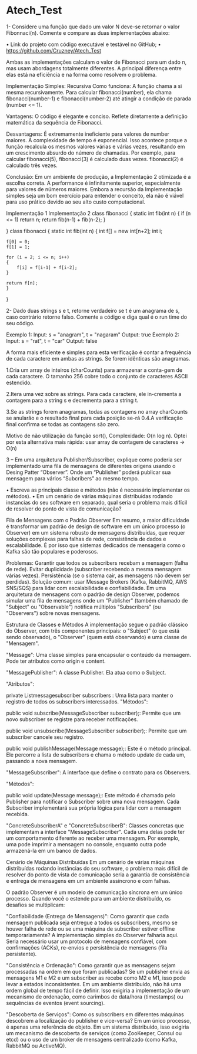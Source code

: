 ﻿# Atech_Test

1-	Considere uma função que dado um valor N deve-se retornar o valor Fibonnaci(n). Comente e compare as duas implementações abaixo:

•	Link do projeto com código executável e testável no GitHub;
•	https://github.com/Cruzney/Atech_Test




Ambas as implementações calculam o valor de Fibonacci para um dado n, mas usam abordagens totalmente diferentes. A principal diferença entre elas está na eficiência e na forma como resolvem o problema.

Implementação Simples: Recursiva
Como funciona: A função chama a si mesma recursivamente. Para calcular fibonacci(number), ela chama fibonacci(number-1) e fibonacci(number-2) até atingir a condição de parada (number <= 1).

Vantagens: O código é elegante e conciso. Reflete diretamente a definição matemática da sequência de Fibonacci.

Desvantagens: É extremamente ineficiente para valores de number maiores. A complexidade de tempo é exponencial. Isso acontece porque a função recalcula os mesmos valores várias e várias vezes, resultando em um crescimento absurdo do número de chamadas. Por exemplo, para calcular fibonacci(5), fibonacci(3) é calculado duas vezes. fibonacci(2) é calculado três vezes.

Conclusão:
Em um ambiente de produção, a Implementação 2 otimizada é a escolha correta. A performance é infinitamente superior, especialmente para valores de números maiores. Embora a recursão da Implementação simples seja um bom exercício para entender o conceito, ela não é viável para uso prático devido ao seu alto custo computacional.




Implementação 1	Implementação 2
class fibonacci
{
    static int fib(int n)
    {
    if (n <= 1)
       return n;
    return fib(n-1) + fib(n-2);
    }
      
}	class fibonacci
{
   static int fib(int n)
   {
    int f[] = new int[n+2];
    int i;
      
    f[0] = 0;
    f[1] = 1;
     
    for (i = 2; i <= n; i++)
    {
        f[i] = f[i-1] + f[i-2];
    }
      
    return f[n];
    }
      
}



2- Dado duas strings s e t, retorne verdadeiro se t é um anagrama de s, caso contrário retorne falso. Comente a código e diga qual é o run time do seu código.   
 
Exemplo 1:
Input: s = "anagram", t = "nagaram"
Output: true
Exemplo 2:
Input: s = "rat", t = "car"
Output: false



A forma mais eficiente e simples para esta verificação é contar a frequência de cada caractere em ambas as strings. Se forem idênticas são anagramas.

1.Cria um array de inteiros (charCounts) para armazenar a conta-gem de cada caractere. O tamanho 256 cobre todo o conjunto de caracteres ASCII estendido.

2.Itera uma vez sobre as strings. Para cada caractere, ele in-crementa a contagem para a string s e decrementa para a string t.

3.Se as strings forem anagramas, todas as contagens no array charCounts se anularão e o resultado final para cada posição se-rá 0.4.A verificação final confirma se todas as contagens são zero.

Motivo de não utilização da função sort(), Complexidade: O(n log n).
Optei por esta alternativa mais rápida: usar array de contagem de caracteres → O(n)





3 – Em uma arquitetura Publisher/Subscriber, explique como poderia ser implementado uma fila de mensagens de diferentes origens usando o Desing Patter “Observer”. Onde um “Publisher” poderá publicar sua mensagem para vários “Subcribers” ao mesmo tempo. 

•	Escreva as principais classe e métodos (não é necessário implementar os métodos). 
•	Em um cenário de várias máquinas distribuídas rodando instancias do seu software em separado, qual seria o problema mais difícil de resolver do ponto de vista de comunicação? 



Fila de Mensagens com o Padrão Observer
Em resumo, a maior dificuldade é transformar um padrão de design de software em um único processo (o Observer) em um sistema robusto de mensagens distribuídas, que requer soluções complexas para falhas de rede, consistência de dados e escalabilidade. É por isso que sistemas dedicados de mensageria como o Kafka são tão populares e poderosos.

Problemas:
Garantir que todos os subscribers recebam a mensagem (falha de rede).
Evitar duplicidade (subscriber recebendo a mesma mensagem várias vezes).
Persistência (se o sistema cair, as mensagens não devem ser perdidas).
Solução comum: usar Message Brokers (Kafka, RabbitMQ, AWS SNS/SQS) para lidar com escalabilidade e confiabilidade.
Em uma arquitetura de mensagens com o padrão de design Observer, podemos simular uma fila de mensagens onde um "Publisher" (também chamado de "Subject" ou "Observable") notifica múltiplos "Subscribers" (ou "Observers") sobre novas mensagens.

Estrutura de Classes e Métodos A implementação segue o padrão clássico do Observer, com três componentes principais: o "Subject" (o que está sendo observado), o "Observer" (quem está observando) e uma classe de "Mensagem".

"Message": Uma classe simples para encapsular o conteúdo da mensagem. Pode ter atributos como origin e content.

"MessagePublisher": A classe Publisher. Ela atua como o Subject.

"Atributos":

private Listmessagesubscriber subscribers : Uma lista para manter o registro de todos os subscribers interessados.
"Métodos":

public void subscribe(MessageSubscriber subscriber);: Permite que um novo subscriber se registre para receber notificações.

public void unsubscribe(MessageSubscriber subscriber);: Permite que um subscriber cancele seu registro.

public void publishMessage(Message message);: Este é o método principal. Ele percorre a lista de subscribers e chama o método update de cada um, passando a nova mensagem.

"MessageSubscriber": A interface que define o contrato para os Observers.

"Métodos":

public void update(Message message);: Este método é chamado pelo Publisher para notificar o Subscriber sobre uma nova mensagem. Cada Subscriber implementará sua própria lógica para lidar com a mensagem recebida.

"ConcreteSubscriberA" e "ConcreteSubscriberB": Classes concretas que implementam a interface "MessageSubscriber". Cada uma delas pode ter um comportamento diferente ao receber uma mensagem. Por exemplo, uma pode imprimir a mensagem no console, enquanto outra pode armazená-la em um banco de dados.

Cenário de Máquinas Distribuídas
Em um cenário de várias máquinas distribuídas rodando instâncias do seu software, o problema mais difícil de resolver do ponto de vista de comunicação seria a garantia de consistência e entrega de mensagens em um ambiente assíncrono e com falhas.

O padrão Observer é um modelo de comunicação síncrona em um único processo. Quando você o estende para um ambiente distribuído, os desafios se multiplicam:

"Confiabilidade (Entrega de Mensagens)": Como garantir que cada mensagem publicada seja entregue a todos os subscribers, mesmo se houver falha de rede ou se uma máquina de subscriber estiver offline temporariamente? A implementação simples do Observer falharia aqui. Seria necessário usar um protocolo de mensagens confiável, com confirmações (ACKs), re-envios e persistência de mensagens (fila persistente).

"Consistência e Ordenação": Como garantir que as mensagens sejam processadas na ordem em que foram publicadas? Se um publisher envia as mensagens M1 e M2 e um subscriber as recebe como M2 e M1, isso pode levar a estados inconsistentes. Em um ambiente distribuído, não há uma ordem global de tempo fácil de definir. Isso exigiria a implementação de um mecanismo de ordenação, como carimbos de data/hora (timestamps) ou sequências de eventos (event sourcing).

"Descoberta de Serviços": Como os subscribers em diferentes máquinas descobrem a localização do publisher e vice-versa? Em um único processo, é apenas uma referência de objeto. Em um sistema distribuído, isso exigiria um mecanismo de descoberta de serviços (como ZooKeeper, Consul ou etcd) ou o uso de um broker de mensagens centralizado (como Kafka, RabbitMQ ou ActiveMQ).

